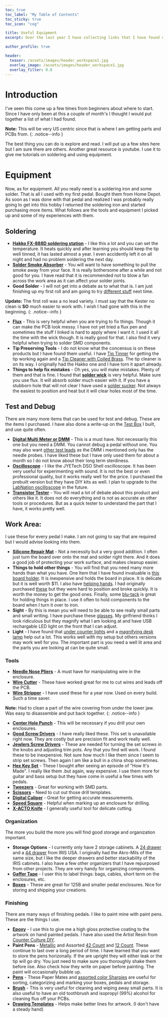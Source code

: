 ```yaml
---
toc: true
toc_label: "My Table of Contents"
toc_sticky: true
toc_icon: "cog"

title: Useful Equipment
excerpt: Over the last year I have collecting links that I have found useful. Hopefully you will too.

author_profile: true

header:
  teaser: /assets/images/header_workspace1.jpg
  overlay_image: /assets/images/header_workspace1.jpg
  overlay_filter: 0.8
---
```


# Introduction

I've seen this come up a few times from beginners about where to start. Since I have only been at this a couple of month's I thought I would put together a list of what I had found. 

**Note:** This will be very US centric since that is where I am getting parts and PCBs from.
{: .notice--info }

The best thing you can do is explore and read. I will put up a few sites here but I am sure there are others. Another great resource is youtube. I use it to give me tutorials on soldering and using equipment.

# Equipment

Now, as for equipment. All you really need is a soldering iron and some solder. That is all I used with my first pedal. Bought them from Home Depot. As soon as I was done with that pedal and realized I was probably really going to get into this hobby I returned the soldering iron and started purchasing more items. What follows are the tools and equipment I picked up and some of my experiences with them.

## Soldering

* **[Hakko FX-888D soldering station](https://amzn.to/2MlvLG6)** - I like this a lot and you can set the temperature. It heats quickly and after learning you should keep the tip well tinned, it has lasted almost a year. I even accidently left it on all night and had no problem soldering the next day.
* **[Solder Smoke Absorber](https://amzn.to/2Npwred)** - You will want to have something to pull the smoke away from your face. It is really bothersome after a while and not good for you. I have read that it is recommended not to blow a fan across the work area as it can affect your solder joints.
* **Good Solder** - I will not get into a debate as to what that is. I am just finishing up my first roll and am going to try [different stuff](https://amzn.to/2P6b8Pa) next time. 

**Update:** The first roll was a no lead variety. I must say that the Kester no clean is **SO** much easier to work with. I wish I had gone with this in the beginning.
{: .notice--info }

* **[Flux](https://amzn.to/3pMeNym)** - This is very helpful when you are trying to fix things. Though it can make the PCB look messy. I have not yet tried a flux pen and sometimes the stuff I linked is hard to apply where I want it. I used it all the time with the wick though. It is really good for that. I also find it very helpful when trying to solder SMD components.
* **Tip Preserving Tools** - I do not know what the concensus is on these products but I have found them useful. I have [Tip Tinner](https://amzn.to/3bwLU42) for getting the tip working again and a [Tip Cleaner with Coiled Brass](https://amzn.to/2NTKRTH). The tip cleaner is on its way. I originally had the Hakko one and I have torn it apart already.
* **Things to help fix mistakes** - Oh yes, you will make mistakes. Plenty of them and that is fine. I found that **[solder wick](https://amzn.to/2NvzHEA)** is very helpful. Make sure you use flux. It will absorb solder much easier with it. If you have a stubborn hole that will not clear I have used a [solder sucker](https://amzn.to/3bvXNr0). Not always the easiest to position and heat but it will clear holes most of the time.

## Test and Debug 

There are many more items that can be used for test and debug. These are the items I purchased. I have also done a write-up on the [Test Box](/tutorials/2021-02-09-test-box/) I built, and use quite often.

* **[Digital Multi Meter or DMM](https://amzn.to/2ZKM8PE)** - This is a must have. Not necessarily this one but you need a DMM. You cannot debug a pedal without one. You may also want [other test leads](httphttps://amzn.to/2NygEtp) as the DMM i mentioned only has the needle probes. I have liked these but I have only used them for about a month so I do not know about their long term sterdiness.
* **[Oscilloscope](https://amzn.to/3dDXTzg)** - I like the JYETech DSO Shell oscilloscope. It has been very useful for experimenting with sound. It is not the best or even professional quality, but it works really well for the price. I purchased the prebuilt version but they have DIY kits as well. I plan to upgrade to the [LabNation oscilloscope](https://www.lab-nation.com/store) in the future.
* **[Transistor Tester](https://amzn.to/2P0arXr)** - You will read a lot of debate about this product and others like it. It does not do everything and is not as accurate as other tools or procedures. But as a quick tester to understand the part that I have,  it works pretty well.

## Work Area:

I use these for every pedal I make. I am not going to say that are required but I would advise looking into them.

* **[Silicone Repair Mat](https://amzn.to/2NQE2lG)** - Not a necessity but a very good addition. I often just turn the board over onto the mat and solder right there. And it does a good job of protecting your work surface, and makes cleanup easier.
* **Things to hold other things** - You will find that you need many more hands than what you have. One Item that I have found invaluable is [this board holder](https://amzn.to/3skoVzR). It is inexpensive and holds the board in place. It is delicate but it is well worth $11. I also have [helping hands](https://amzn.to/3ksuk5r). I had originally purchased [these](https://amzn.to/3khisCT) but they were hard to position and broke quickly. It is worth the money to get the good ones. Finally, some [blu-tack](https://amzn.to/3dJfN3J) is great for holding things in place. I use it often to hold components to the board when I turn it over to iron.
* **Sight** - By this is mean you will need to be able to see really small parts and small writing. I have purchase these [glasses](https://amzn.to/2NUmJA4). My girlfriend thinks I look ridiculous but they magnify what I am looking at and have USB rechargable LED light on the front that I can adjust. 
* **Light** - I have found that [under counter lights](https://amzn.to/2OWKFmY) and a [magnifying desk lamp](https://amzn.to/3shCS1B) help out a lot. This works well with my setup but others versions may work well for you. The important part is you need a well lit area and the parts you are looking at can be quite small. 

### Tools 

* **[Needle Nose Pliers](https://amzn.to/3bBApbq)** - A must have for manipulating wire in the enclosure.
* **[Wire Cutter](https://amzn.to/3uyISVN)** - These have worked great for me to cut wires and leads off the PCB.
* **[Wire Stripper](https://amzn.to/37BwF8P)** - I have used these for a year now. Used on every build. Such a time saver. 

**Note:** Had to clean a part of the wire covering from under the lower jaw. Was easy to disassemble and put back together.
{: .notice--info }

* **[Center Hole Punch](https://amzn.to/2ZFHUIU)** - This will be necessary if you drill your own enclosures.
* **[Good Screw Drivers](https://amzn.to/3sitKd2)** - I have really liked these. This set is unavailable right now. They are costly but are precision fit and work really well.
* **[Jewlers Screw Drivers](https://amzn.to/3qOgxbD)** - These are needed for turning the set screws in the knobs and adjusting trim pots. Any that you find will work. I found these to be inexpensive. Not sure how much I like them since I seem to strip set screws. Then again I am like a bull in a china shop sometimes.
* **[Hex Key Set](https://amzn.to/3bvv59y)** - These I bought after seeing an episode of "How It's Made". I really like them .but again, way expensive. I use them more for guitar and bass setup but they have come in useful a few times with pedals. 
* **[Tweezers](https://amzn.to/2NyijiD)** - Great for working with SMD parts.
* **[Scissors](https://amzn.to/3pN0gCq)** - Need to cut out those drill templates.
* **[Digital Caliper](https://amzn.to/3upqa2t)** - Great for getting accurate measurements.
* **[Speed Square](https://amzn.to/3bwiJxX)** - Helpful when marking up an enclosure for drilling.
* **[X-ACTO Knife](https://amzn.to/3uyJkTZ)** - I generally useful tool for delicate cutting.

### Organization

The more you build the more you will find good storage and organization important.

* **Storage Options** - I currently only have 2 storage cabinets. A [24 drawer](https://amzn.to/2ZKOpdm) and a [44 drawer](https://amzn.to/2ZFIIgU) from IRIS USA. I originally had the Akro-Mils of the same size, but I like the deeper drawers and better stackability of the IRIS cabinets. I also have a few other organizers that I have repurposed from other projects. They are very handy for organizing components.
* **[Gaffer Tape](https://amzn.to/3pP0WXX)** - I user this to label things: bags, cables, short term on the enclosures, etc.
* **[Boxes](https://amzn.to/3pIrj1z )** - These are great for 125B and smaller pedal enclosures. Nice for storing and shipping your creations.

### Finishing

There are many ways of finishing pedals. I like to paint mine with paint pens. These are the things I use.

* **[Epoxy](https://amzn.to/37Hhqvb)** - I use this to give me a high gloss protective coating to the artwork on hand painted pedals. I have also used the Artist Resin from [Counter Culture DIY](https://counterculturediy.com/).
* **Paint Pens** - [Metallic](https://amzn.to/3uly0KJ) and Assorted [42 Count](https://amzn.to/3pN2QIF) and [12 Count](https://amzn.to/3usyj6f). These continue to last over a long period of time. I have learned that you want to store the pens horizonally. If the are upright they will either leak or the tip will go dry. You just need to make sure you thoroughly shake them before iise. Also check how they write on paper before painting. The paint will occasionally bubble up.
* **[Pens](https://amzn.to/3aJvWnY)** - These Paper Mates and [assorted color Sharpies](https://amzn.to/2P7cVU8) are useful for sorting, categorizing and marking your boxes, pedals and storage.
* **[Brush](https://amzn.to/2P22Zet)** - This is very useful for cleaning and wiping away small parts. It is also useful to have an old toothbrush and isopropyl (99%) alcohol for cleaning flus off your PCBs.
* **[Drawing Templates](https://amzn.to/3bAyKTw)** - Helps make better lines for artwork. (I don't have a steady hand)

